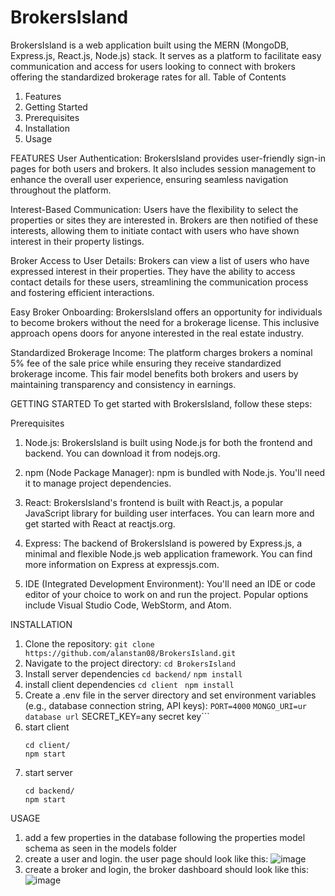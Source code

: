 # BrokersIsland
BrokersIsland is a web application built using the MERN (MongoDB, Express.js, React.js, Node.js) stack.  It serves as a platform to facilitate easy communication and access for users looking to connect with brokers offering the standardized brokerage rates for all.
Table of Contents
1. Features
2. Getting Started
3. Prerequisites
4. Installation
5. Usage

FEATURES
User Authentication: BrokersIsland provides user-friendly sign-in pages for both users and brokers. It also includes session management to enhance the overall user experience, ensuring seamless navigation throughout the platform.

Interest-Based Communication: Users have the flexibility to select the properties or sites they are interested in. Brokers are then notified of these interests, allowing them to initiate contact with users who have shown interest in their property listings.

Broker Access to User Details: Brokers can view a list of users who have expressed interest in their properties. They have the ability to access contact details for these users, streamlining the communication process and fostering efficient interactions.

Easy Broker Onboarding: BrokersIsland offers an opportunity for individuals to become brokers without the need for a brokerage license. This inclusive approach opens doors for anyone interested in the real estate industry.

Standardized Brokerage Income: The platform charges brokers a nominal 5% fee of the sale price while ensuring they receive standardized brokerage income. This fair model benefits both brokers and users by maintaining transparency and consistency in earnings.

GETTING STARTED
To get started with BrokersIsland, follow these steps:

Prerequisites
1. Node.js: BrokersIsland is built using Node.js for both the frontend and backend. You can download it from nodejs.org.

2. npm (Node Package Manager): npm is bundled with Node.js. You'll need it to manage project dependencies.

3. React: BrokersIsland's frontend is built with React.js, a popular JavaScript library for building user interfaces. You can learn more and get started with React at reactjs.org.

4. Express: The backend of BrokersIsland is powered by Express.js, a minimal and flexible Node.js web application framework. You can find more information on Express at expressjs.com.

5. IDE (Integrated Development Environment): You'll need an IDE or code editor of your choice to work on and run the project. Popular options include Visual Studio Code, WebStorm, and Atom.

INSTALLATION
1. Clone the repository:
```git clone https://github.com/alanstan08/BrokersIsland.git```
2. Navigate to the project directory:
  ```cd BrokersIsland```
3. Install server dependencies
  ```cd backend/```
  ```npm install```
4. install client dependencies
  ```cd client```
 ``` npm install```
5. Create a .env file in the server directory and set environment variables (e.g., database connection string, API keys):
  ```PORT=4000```
  ```MONGO_URI=ur database url```
  SECRET_KEY=any secret key```
6. start client
    ```
    cd client/
   npm start
   ```
8. start server
    ```
    cd backend/
   npm start
    ```
USAGE
1. add a few properties in the database following the properties model schema as seen in the models folder
2. create a user and login. the user page should look like this: 
![image](https://github.com/alanstan08/BrokersIsland/assets/67495993/40ed4b9d-2291-4726-a357-ec1fab36c692)
3. create a broker and login, the broker dashboard should look like this: 
![image](https://github.com/alanstan08/BrokersIsland/assets/67495993/762dcc39-f871-4ce6-82b1-2764d12b9eef)

 


